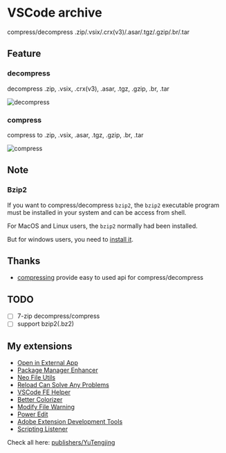 # VSCode archive

compress/decompress .zip/.vsix/.crx(v3)/.asar/.tgz/.gzip/.br/.tar

## Feature

### decompress

decompress .zip, .vsix, .crx(v3), .asar, .tgz, .gzip, .br, .tar

![decompress](https://github.com/tjx666/vscode-archive/blob/main/assets/decompress.gif?raw=true)

### compress

compress to .zip, .vsix, .asar, .tgz, .gzip, .br, .tar

![compress](https://github.com/tjx666/vscode-archive/blob/main/assets/compress.png?raw=true)

## Note

### Bzip2

If you want to compress/decompress `bzip2`, the `bzip2` executable program must be installed in your system and can be access from shell.

For MacOS and Linux users, the `bzip2` normally had been installed.

But for windows users, you need to [install it](https://www.google.com/search?q=bzip2+windows).

## Thanks

- [compressing](https://github.com/node-modules/compressing) provide easy to used api for compress/decompress

## TODO

- [ ] 7-zip decompress/compress
- [ ] support bzip2(.bz2)

## My extensions

- [Open in External App](https://github.com/tjx666/open-in-external-app)
- [Package Manager Enhancer](https://github.com/tjx666/package-manager-enhancer)
- [Neo File Utils](https://github.com/tjx666/vscode-neo-file-utils)
- [Reload Can Solve Any Problems](https://github.com/tjx666/reload-can-solve-any-problems)
- [VSCode FE Helper](https://github.com/tjx666/vscode-fe-helper)
- [Better Colorizer](https://github.com/tjx666/better-colorizer)
- [Modify File Warning](https://github.com/tjx666/modify-file-warning)
- [Power Edit](https://github.com/tjx666/power-edit)
- [Adobe Extension Development Tools](https://github.com/tjx666/vscode-adobe-extension-devtools)
- [Scripting Listener](https://github.com/tjx666/scripting-listener)

Check all here: [publishers/YuTengjing](https://marketplace.visualstudio.com/publishers/YuTengjing)
